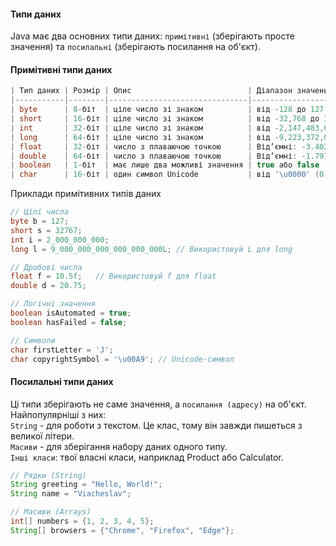 #### Типи даних
Java має два основних типи даних: `примітивні` (зберігають просте значення) та `посилальні` (зберігають посилання на об'єкт).

#### Примітивні типи даних

```java
| Тип даних | Розмір | Опис                          | Діапазон значень                                                                             |
|-----------|--------|-------------------------------|----------------------------------------------------------------------------------------------|
| byte      | 8-біт  | ціле число зі знаком          | від -128 до 127                                                                              |
| short     | 16-біт | ціле число зі знаком          | від -32,768 до 32,767                                                                        |
| int       | 32-біт | ціле число зі знаком          | від -2,147,483,648 до 2,147,483,647 (тобто від -2^31 до 2^31−1)                              |
| long      | 64-біт | ціле число зі знаком          | від -9,223,372,036,854,775,808 до 9,223,372,036,854,775,807 (тобто від -2^63 до 2^63−1)      |
| float     | 32-біт | число з плаваючою точкою      | Від’ємні: -3.4028235E+38 до -1.4E-45 Додатні: 1.4E-45 до 3.4028235E+38                       |
| double    | 64-біт | число з плаваючою точкою      | Від’ємні: -1.7976931348623157E+308 до -4.9E-324 Додатні: 4.9E-324 до 1.7976931348623157E+308 |
| boolean   | 1-біт  | має лише два можливі значення | true або false                                                                               |
| char      | 16-біт | один символ Unicode           | від '\u0000' (0) до '\uffff' (65,535 включно)                                                |
```
Приклади примітивних типів даних
```java
// Цілі числа
byte b = 127;
short s = 32767;
int i = 2_000_000_000;
long l = 9_000_000_000_000_000_000L; // Використовуй L для long

// Дробові числа
float f = 10.5f;   // Використовуй f для float
double d = 20.75;

// Логічні значення
boolean isAutomated = true;
boolean hasFailed = false;

// Символи
char firstLetter = 'J';
char copyrightSymbol = '\u00A9'; // Unicode-символ
```


#### Посилальні типи даних
Ці типи зберігають не саме значення, а `посилання (адресу)` на об'єкт.  
Найпопулярніші з них:  
`String` - для роботи з текстом. Це клас, тому він завжди пишеться з великої літери.  
`Масиви` - для зберігання набору даних одного типу.  
`Інші класи`: твої власні класи, наприклад Product або Calculator.

```java
// Рядки (String)
String greeting = "Hello, World!";
String name = "Viacheslav";

// Масиви (Arrays)
int[] numbers = {1, 2, 3, 4, 5};
String[] browsers = {"Chrome", "Firefox", "Edge"};
```
